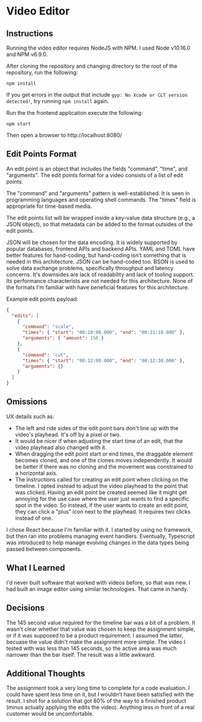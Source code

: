 # Video Editor

## Instructions

Running the video editor requires NodeJS with NPM. I used Node v10.16.0 and NPM v6.9.0.

After cloning the repository and changing directory to the root of the
repository, run the following:

```
npm install
```

If you get errors in the output that include `gyp: No Xcode or CLT version detected!`, try running
`npm install` again.

Run the the frontend application execute the following:

```
npm start
```

Then open a browser to http://localhost:8080/

## Edit Points Format

An edit point is an object that includes the fields "command", "time", and "arguments".
The edit points format for a video consists of a list of edit points.

The "command" and "arguments" pattern is well-established. It is seen in programming languages
and operating shell commands. The "times" field is appropriate for time-based media.

The edit points list will be wrapped inside a key-value data structure (e.g., a JSON object), so that
metadata can be added to the format outsides of the edit points.

JSON will be chosen for the data encoding. It is widely supported by popular databases, frontend
APIs and backend APIs. YAML and TOML have better features for hand-coding,
but hand-coding isn't something that is
needed in this architecture. JSON can be hand-coded too. BSON is used to solve data exchange
problems, specifically throughput and latency concerns. It's downsides are lack of readability
and lack of tooling support. Its performance characterists are not needed for this architecture.
None of the formats I'm familiar with have beneficial features for this architecture.

Example edit points payload:

```json
{
  "edits": [
    {
      "command": "scale",
      "times": { "start": "00:10:00.000", "end": "00:11:10.000" },
      "arguments": { "amount": 150 }
    },
    {
      "command": "cut",
      "times": { "start": "00:12:00.000", "end": "00:12:30.000" },
      "arguments": {}
    }
  ]
}
```

## Omissions

UX details such as:

- The left and ride sides of the edit point bars don't line up with the video's playhead. It's off by a pixel or two.
- It would be nicer if when adjusting the start time of an edit, that the video playhead also changed with it.
- When dragging the edit point start or end times, the draggable element becomes cloned, and one of the clones moves independently.
  It would be better if there was no cloning and the movement was constrained to a horizontal axis.
- The instructions called for creating an edit point when clicking on the timeline. I opted instead to adjust the video
  playhead to the point that was clicked. Having an edit point be created seemed like it might get annoying
  for the use case where the user just wants to find a specific spot in the video. So instead, if the user wants to
  create an edit point, they can click a "plus" icon next to the playhead. It requires two clicks instead of one.

I chose React because I'm familiar with it. I started by using no framework, but then ran into problems managing
event handlers. Eventually, Typescript was introduced to help manage evolving changes in the data types being passed
between components.

## What I Learned

I'd never built software that worked with videos before, so that was new. I had built an image editor using
similar technologies. That came in handy.

## Decisions

The 145 second value required for the timeline bar was a bit of a problem. It wasn't clear whether that value was chosen to keep the assignment
simple, or if it was supposed to be a product requirement. I assumed the latter, becuase the value didn't make the assignment more simple.
The video I tested with was less than 145 seconds, so the active area was much narrower than the bar itself.
The result was a little awkward.

## Additional Thoughts

The assignment took a very long time to complete for a code evaluation. I could have spent less time on it, but I wouldn't have been satisfied
with the result. I shot for a solution that got 80% of the way to a finished product (minus actually applying the edits the video).
Anything less in front of a real customer would be uncomfortable.
